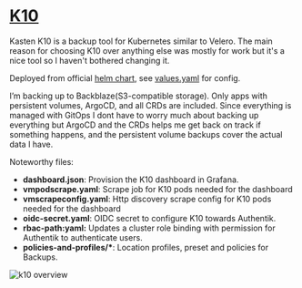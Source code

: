 # [K10](https://docs.kasten.io/latest/)

Kasten K10 is a backup tool for Kubernetes similar to Velero. The main reason for choosing K10 over anything else was mostly for work but it's a nice tool so I haven't bothered changing it.

Deployed from official [helm chart](https://charts.kasten.io), see [values.yaml](./values.yaml) for config.

I’m backing up to Backblaze(S3-compatible storage). Only apps with persistent volumes, ArgoCD, and all CRDs are included. Since everything is managed with GitOps I dont have to worry much about backing up everything but ArgoCD and the CRDs helps me get back on track if something happens, and the persistent volume backups cover the actual data I have.

Noteworthy files:

- **dashboard.json**: Provision the K10 dashboard in Grafana.
- **vmpodscrape.yaml**: Scrape job for K10 pods needed for the dashboard
- **vmscrapeconfig.yaml**: Http discovery scrape config for K10 pods needed for the dashboard
- **oidc-secret.yaml**: OIDC secret to configure K10 towards Authentik.
- **rbac-path:yaml:** Updates a cluster role binding with permission for Authentik to authenticate users.
- **policies-and-profiles/\***: Location profiles, preset and policies for Backups.

![k10 overview](/assets/images/k10-overview.png)
